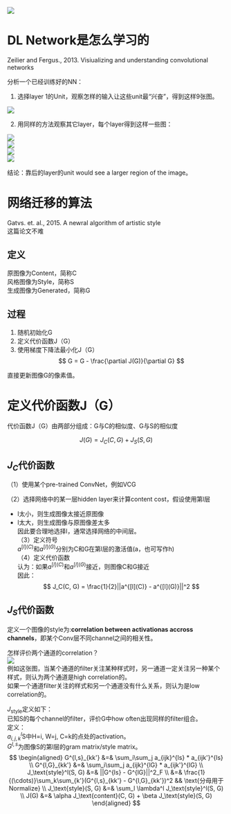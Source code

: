 ![](/assets/27.png)  

# DL Network是怎么学习的

Zeilier and Fergus., 2013. Visiualizing and understanding convolutional networks  

分析一个已经训练好的NN：  
1. 选择layer 1的Unit，观察怎样的输入让这些unit最“兴奋”，得到这样9张图。    

![](/assets/28.png)  

2. 用同样的方法观察其它layer，每个layer得到这样一些图：  

![](/assets/29.png)  
![](/assets/30.png)  
![](/assets/31.png)  
![](/assets/32.png)  

结论：靠后的layer的unit would see a larger region of the image。  

# 网络迁移的算法

Gatvs. et. al., 2015. A newral algorithm of artistic style  
这篇论文不难  

## 定义  
原图像为Content，简称C  
风格图像为Style，简称S  
生成图像为Generated，简称G  

## 过程

1. 随机初始化G  
2. 定义代价函数J（G）  
3. 使用梯度下降法最小化J（G）  
$$
G = G - \frac{\partial J(G)}{\partial G}
$$

直接更新图像G的像素值。  

# 定义代价函数J（G）

代价函数J（G）由两部分组成：G与C的相似度、G与S的相似度  

$$
J(G) = J_C(C, G) + J_S(S, G)
$$

## $J_C$代价函数

（1）使用某个pre-trained ConvNet，例如VCG  

（2）选择网络中的某一层hidden layer来计算content cost，假设使用第l层  
- l太小，则生成图像太接近原图像  
- l太大，则生成图像与原图像差太多  
因此要合理地选择l，通常选择网络的中间层。  
（3）定义符号  
$a^{[l](C)}$和$a^{[l](G)}$分别为C和G在第l层的激活值(a，也可写作h)  
（4）定义代价函数  
认为：如果$a^{[l](C)}$和$a^{[l](G)}$接近，则图像C和G接近   
因此：    
$$
J_C(C, G) = \frac{1}{2}||a^{[l](C)} - a^{[l](G)}||^2
$$

## $J_S$代价函数

定义一个图像的style为:**correlation between activationas accross channels**，即某个Conv层不同channel之间的相关性。    

怎样评价两个通道的correlation？  
![](/assets/images/Chapter9/29.png)  
例如这张图，当某个通道的filter关注某种样式时，另一通道一定关注另一种某个样式，则认为两个通道是high correlation的。  
如果一个通道filter关注的样式和另一个通道没有什么关系，则认为是low correlation的。  

$J_\text{style}$定义如下：  
已知S的每个channel的filter，评价G中how often出现同样的filter组合。  
定义：  
$a_{i,j,k}^l$S中H=i, W=j, C=k的点处的activation。  
$G^{l,s}$为图像S的第l层的gram matrix/style matrix。  
$$
\begin{aligned}
G^{l,s}_{kk'} &=& \sum_i\sum_j a_{ijk}^{ls} * a_{ijk'}^{ls}  \\ 
G^{l,G}_{kk'} &=& \sum_i\sum_j a_{ijk}^{lG} * a_{ijk'}^{lG}  \\
J_\text{style}^l(S, G) &=& ||G^{ls} - G^{lG}||^2_F   \\
&=& \frac{1}{(\cdots)}\sum_k\sum_{k'}(G^{l,s}_{kk'} - G^{l,G}_{kk'})^2  && \text{分母用于Normalize}  \\
J_\text{style}(S, G) &=& \sum_l \lambda^l J_\text{style}^l(S, G) \\
J(G) &=& \alpha J_\text{content}(C, G) + \beta J_\text{style}(S, G)
\end{aligned}
$$
